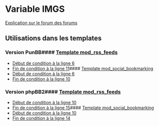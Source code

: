 # Variable IMGS
[Explication sur le forum des forums](http://forum.forumactif.com/t294113-listing-des-variables#IMGS)
## Utilisations dans les templates
### Version PunBB#### [Template mod_rss_feeds](punbb/mod_rss_feeds.md)
* [Début de condition à la ligne 6](../punbb/mod_rss_feeds.tpl#L6)
* [Fin de condition à la ligne 11](../punbb/mod_rss_feeds.tpl#L11)#### [Template mod_social_bookmarking](punbb/mod_social_bookmarking.md)
* [Début de condition à la ligne 6](../punbb/mod_social_bookmarking.tpl#L6)
* [Fin de condition à la ligne 10](../punbb/mod_social_bookmarking.tpl#L10)
### Version phpBB2#### [Template mod_rss_feeds](subsilver/mod_rss_feeds.md)
* [Début de condition à la ligne 10](../subsilver/mod_rss_feeds.tpl#L10)
* [Fin de condition à la ligne 15](../subsilver/mod_rss_feeds.tpl#L15)#### [Template mod_social_bookmarking](subsilver/mod_social_bookmarking.md)
* [Début de condition à la ligne 10](../subsilver/mod_social_bookmarking.tpl#L10)
* [Fin de condition à la ligne 14](../subsilver/mod_social_bookmarking.tpl#L14)
